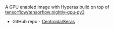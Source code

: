 A GPU enabled image with Hyperas build on top of [tensorflow/tensorflow:nightly-gpu-py3](https://hub.docker.com/r/tensorflow/tensorflow/)

- GitHub repo - [Centroida/Keras](https://github.com/Centroida/docker-tensorflow)
